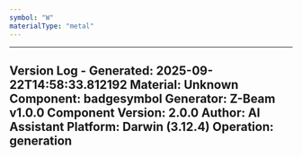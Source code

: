 ```yaml
---
symbol: "W"
materialType: "metal"
---
```


---
Version Log - Generated: 2025-09-22T14:58:33.812192
Material: Unknown
Component: badgesymbol
Generator: Z-Beam v1.0.0
Component Version: 2.0.0
Author: AI Assistant
Platform: Darwin (3.12.4)
Operation: generation
---
